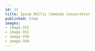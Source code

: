 ```yaml
---
id: 11
title: Ipsum Mollis Commodo Consectetur
published: true
images:
- image-352
- image-351
- image-350
- image-349
---
```


